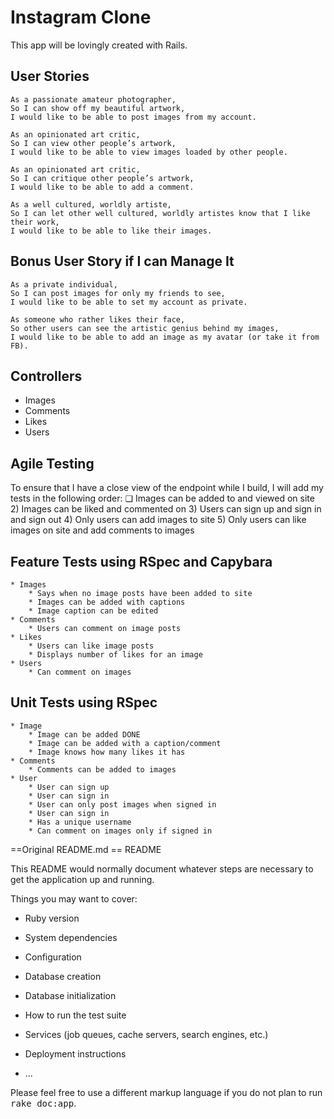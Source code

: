 Instagram Clone
===============

This app will be lovingly created with Rails.

User Stories
------------
```
As a passionate amateur photographer,
So I can show off my beautiful artwork,
I would like to be able to post images from my account.

As an opinionated art critic,
So I can view other people’s artwork,
I would like to be able to view images loaded by other people.

As an opinionated art critic,
So I can critique other people’s artwork,
I would like to be able to add a comment.

As a well cultured, worldly artiste,
So I can let other well cultured, worldly artistes know that I like their work,
I would like to be able to like their images.
```

Bonus User Story if I can Manage It
-----------------------------------
```
As a private individual,
So I can post images for only my friends to see,
I would like to be able to set my account as private.

As someone who rather likes their face,
So other users can see the artistic genius behind my images,
I would like to be able to add an image as my avatar (or take it from FB).
```

Controllers
-----------
* Images
* Comments
* Likes
* Users

Agile Testing
-------------
To ensure that I have a close view of the endpoint while I build, I will add my tests in the following order:
	&#x274f; Images can be added to and viewed on site
	2) Images can be liked and commented on
	3) Users can sign up and sign in and sign out
	4) Only users can add images to site
	5) Only users can like images on site and add comments to images

Feature Tests using RSpec and Capybara
--------------------------------------
	* Images
		* Says when no image posts have been added to site
		* Images can be added with captions
		* Image caption can be edited
	* Comments
 		* Users can comment on image posts
	* Likes
		* Users can like image posts
		* Displays number of likes for an image
	* Users
		* Can comment on images

Unit Tests using RSpec
----------------------
	* Image
		* Image can be added DONE
		* Image can be added with a caption/comment
		* Image knows how many likes it has
	* Comments
		* Comments can be added to images
	* User
		* User can sign up
		* User can sign in
		* User can only post images when signed in
		* User can sign in
		* Has a unique username
		* Can comment on images only if signed in











==Original README.md
== README

This README would normally document whatever steps are necessary to get the
application up and running.

Things you may want to cover:

* Ruby version

* System dependencies

* Configuration

* Database creation

* Database initialization

* How to run the test suite

* Services (job queues, cache servers, search engines, etc.)

* Deployment instructions

* ...


Please feel free to use a different markup language if you do not plan to run
<tt>rake doc:app</tt>.
